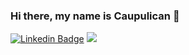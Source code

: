 ### Hi there, my name is Caupulican 👋
[![Linkedin Badge](https://img.shields.io/badge/-LinkedIn-blue?style=flat-square&logo=Linkedin&logoColor=white&link=https://www.linkedin.com/in/caupulican/)](https://www.linkedin.com/in/caupulican/)
<a href = "mailto:caupulicanqueupuan@gmail.com"><img src="https://img.shields.io/badge/-Gmail-%23333?style=flat-square&logo=gmail&logoColor=white" target="_blank"></a>
